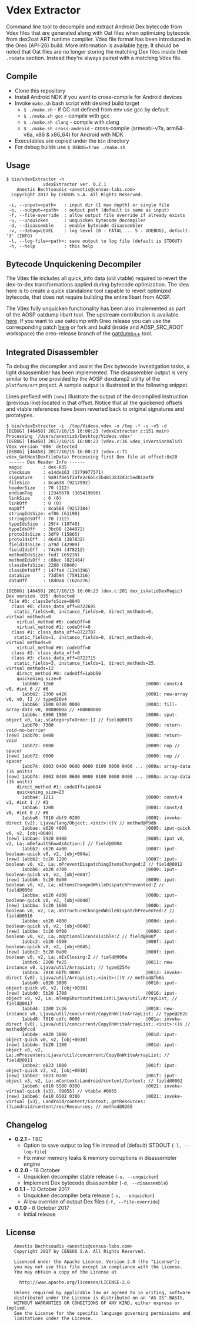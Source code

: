 # Vdex Extractor

Command line tool to decompile and extract Android Dex bytecode from Vdex files that are generated
along with Oat files when optimizing bytecode from dex2oat ART runtime compiler. Vdex file format
has been introduced in the Oreo (API-26) build. More information is available
[here](https://android-review.googlesource.com/#/c/264514/). It should be noted that Oat files are
no longer storing the matching Dex files inside their `.rodata` section. Instead they're always
paired with a matching Vdex file.


## Compile

* Clone this repository
* Install Android NDK if you want to cross-compile for Android devices
* Invoke `make.sh` bash script with desired build target
  * `$ ./make.sh` - if CC not defined from env use gcc by default
  * `$ ./make.sh gcc` - compile with gcc
  * `$ ./make.sh clang` - compile with clang
  * `$ ./make.sh cross-android` - cross-compile (armeabi-v7a, arm64-v8a, x86 &
  x86_64) for Android with NDK
* Executables are copied under the `bin` directory
* For debug builds use `$ DEBUG=true ./make.sh`


## Usage

```
$ bin/vdexExtractor -h
              vdexExtractor ver. 0.2.1
    Anestis Bechtsoudis <anestis@census-labs.com>
  Copyright 2017 by CENSUS S.A. All Rights Reserved.

 -i, --input=<path>   : input dir (1 max depth) or single file
 -o, --output=<path>  : output path (default is same as input)
 -f, --file-override  : allow output file override if already exists
 -u, --unquicken      : unquicken bytecode decompiler
 -d, --disassemble    : enable bytecode disassembler
 -v, --debug=LEVEL    : log level (0 - FATAL ... 5 - VDEBUG), default: '3' (INFO)
 -l, --log-file=<path>: save output to log file (default is STDOUT)
 -h, --help           : this help
```


## Bytecode Unquickening Decompiler

The Vdex file includes all quick_info data (old vtable) required to revert the dex-to-dex
transformations applied during bytecode optimization. The idea here is to create a quick standalone
tool capable to revert optimized bytecode, that does not require building the entire libart from
AOSP.

The Vdex fully unquicken functionality has been also implemented as part of the AOSP oatdump libart
tool. The upstream contribution is available
[here](https://android-review.googlesource.com/#/c/platform/art/+/505156/). If you want to use
oatdump with Oreo release you can use the corresponding patch
[here](https://gist.github.com/anestisb/71d6b0496912f801533dec9d264aa409) or fork and build (inside
and AOSP_SRC_ROOT workspace) the oreo-release branch of the
[oatdump++](https://github.com/anestisb/oatdump_plus/tree/oreo-release) tool.


## Integrated Disassembler

To debug the decompiler and assist the Dex bytecode investigation tasks, a light disassembler has
been implemented. The disassembler output is very similar to the one provided by the AOSP dexdump2
utility of the `platform/art` project. A sample output is illustrated in the following snippet.

Lines prefixed with `[new]` illustrate the output of the decompiled instruction (previous line)
located in that offset. Notice that all the quickened offsets and vtable references have been
reverted back to original signatures and prototypes.

```
$ bin/vdexExtractor -i  /tmp/Videos.vdex -o /tmp -f -u -v5 -d
[DEBUG] [46458] 2017/10/15 16:00:23 (vdexExtractor.c:151 main) Processing '/Users/anestisb/Desktop/Videos.vdex'
[DEBUG] [46458] 2017/10/15 16:00:23 (vdex.c:36 vdex_isVersionValid) Vdex version '006' detected
[DEBUG] [46458] 2017/10/15 16:00:23 (vdex.c:71 vdex_GetNextDexFileData) Processing first Dex file at offset:0x20
 ------ Dex Header Info ------
 magic        : dex-035
 checksum     : e14de163 (3779977571)
 signature    : 9a91f8e5f2afe2c6b5c2b4853832d3c5ed01aef8
 fileSize     : 8ca638 (9217592)
 headerSize   : 70 (112)
 endianTag    : 12345678 (305419896)
 linkSize     : 0 (0)
 linkOff      : 0 (0)
 mapOff       : 8ca568 (9217384)
 stringIdsSize: ef06 (61190)
 stringIdsOff : 70 (112)
 typeIdsSize  : 29f4 (10740)
 typeIdsOff   : 3bc88 (244872)
 protoIdsSize : 3df9 (15865)
 protoIdsOff  : 46458 (287832)
 fieldIdsSize : a79d (42909)
 fieldIdsOff  : 74c04 (478212)
 methodIdsSize: fed7 (65239)
 methodIdsOff : c88ec (821484)
 classDefsSize: 2288 (8840)
 classDefsOff : 147fa4 (1343396)
 dataSize     : 73d594 (7591316)
 dataOff      : 18d0a4 (1626276)
 -----------------------------
[DEBUG] [46458] 2017/10/15 16:00:23 (dex.c:201 dex_isValidDexMagic) Dex version '035' detected
 file #0: classDefsSize=8840
  class #0: class_data_off=8722695
   static_fields=0, instance_fields=0, direct_methods=0, virtual_methods=0
    virtual_method #0: codeOff=0
    virtual_method #1: codeOff=0
  class #1: class_data_off=8722707
   static_fields=1, instance_fields=0, direct_methods=0, virtual_methods=0
    virtual_method #0: codeOff=0
  class #2: class_data_off=0
  class #3: class_data_off=8722715
   static_fields=3, instance_fields=1, direct_methods=25, virtual_methods=12
    direct_method #0: codeOff=1abb50
    quickening_size=0
      1abb60: 1260                                   |0000: const/4 v0, #int 6 // #6
      1abb62: 2300 e426                              |0001: new-array v0, v0, [I // type@26e4
      1abb66: 2600 0700 0000                         |0003: fill-array-data v0, 0000000a // +00000000
      1abb6c: 6900 1900                              |0006: sput-object v0, La;.sCategoryToOrder:[I // field@0019
      1abb70: 7300                                   |0008: return-void-no-barrier
[new] 1abb70: 0e00                                   |0008: return-void
      1abb72: 0000                                   |0009: nop // spacer
[new] 1abb72: 0000                                   |0009: nop // spacer
      1abb74: 0003 0400 0600 0000 0100 0000 0400 ... |000a: array-data (16 units)
[new] 1abb74: 0003 0400 0600 0000 0100 0000 0400 ... |000a: array-data (16 units)
    direct_method #1: codeOff=1abb94
    quickening_size=23
      1abba4: 1211                                   |0000: const/4 v1, #int 1 // #1
      1abba6: 1200                                   |0001: const/4 v0, #int 0 // #0
      1abba8: 7010 dbf9 0200                         |0002: invoke-direct {v2}, Ljava/lang/Object;.<init>:()V // method@f9db
      1abbae: e620 4000                              |0005: iput-quick v0, v2, [obj+0040]
[new] 1abbae: 5920 0400                              |0005: iput v0, v2, La;.mDefaultShowAsAction:I // field@0004
      1abbb2: eb20 4a00                              |0007: iput-boolean-quick v0, v2, [obj+004a]
[new] 1abbb2: 5c20 1200                              |0007: iput-boolean v0, v2, La;.mPreventDispatchingItemsChanged:Z // field@0012
      1abbb6: eb20 4700                              |0009: iput-boolean-quick v0, v2, [obj+0047]
[new] 1abbb6: 5c20 0d00                              |0009: iput-boolean v0, v2, La;.mItemsChangedWhileDispatchPrevented:Z // field@000d
      1abbba: eb20 4d00                              |000b: iput-boolean-quick v0, v2, [obj+004d]
[new] 1abbba: 5c20 1600                              |000b: iput-boolean v0, v2, La;.mStructureChangedWhileDispatchPrevented:Z // field@0016
      1abbbe: eb20 4800                              |000d: iput-boolean-quick v0, v2, [obj+0048]
[new] 1abbbe: 5c20 0f00                              |000d: iput-boolean v0, v2, La;.mOptionalIconsVisible:Z // field@000f
      1abbc2: eb20 4500                              |000f: iput-boolean-quick v0, v2, [obj+0045]
[new] 1abbc2: 5c20 0a00                              |000f: iput-boolean v0, v2, La;.mIsClosing:Z // field@000a
      1abbc6: 2200 fe25                              |0011: new-instance v0, Ljava/util/ArrayList; // type@25fe
      1abbca: 7010 6bfb 0000                         |0013: invoke-direct {v0}, Ljava/util/ArrayList;.<init>:()V // method@fb6b
      1abbd0: e820 3800                              |0016: iput-object-quick v0, v2, [obj+0038]
[new] 1abbd0: 5b20 1700                              |0016: iput-object v0, v2, La;.mTempShortcutItemList:Ljava/util/ArrayList; // field@0017
      1abbd4: 2200 2c26                              |0018: new-instance v0, Ljava/util/concurrent/CopyOnWriteArrayList; // type@262c
      1abbd8: 7010 cdfc 0000                         |001a: invoke-direct {v0}, Ljava/util/concurrent/CopyOnWriteArrayList;.<init>:()V // method@fccd
      1abbde: e820 3000                              |001d: iput-object-quick v0, v2, [obj+0030]
[new] 1abbde: 5b20 1100                              |001d: iput-object v0, v2, La;.mPresenters:Ljava/util/concurrent/CopyOnWriteArrayList; // field@0011
      1abbe2: e823 1000                              |001f: iput-object-quick v3, v2, [obj+0010]
[new] 1abbe2: 5b23 0200                              |001f: iput-object v3, v2, La;.mContext:Landroid/content/Context; // field@0002
      1abbe6: e910 5500 0300                         |0021: invoke-virtual-quick {v3}, [0055] // vtable #0055
[new] 1abbe6: 6e10 6502 0300                         |0021: invoke-virtual {v3}, Landroid/content/Context;.getResources:()Landroid/content/res/Resources; // method@0265
```

## Changelog

* __0.2.1__ - TBC
  * Option to save output to log file instead of (default) STDOUT (`-l, --log-file`)
  * Fix minor memory leaks & memory corruptions in disassembler engine
* __0.2.0__ - 16 October
  * Unquicken decompiler stable release (`-u, --unquicken`)
  * Implement Dex bytecode disassembler (`-d, --disassemble`)
* __0.1.1__ - 13 October 2017
  * Unquicken decompiler beta release (`-u, --unquicken`)
  * Allow override of output Dex files (`-f, --file-override`)
* __0.1.0__ - 8 October 2017
  * Initial release


## License

```
   Anestis Bechtsoudis <anestis@census-labs.com>
   Copyright 2017 by CENSUS S.A. All Rights Reserved.

   Licensed under the Apache License, Version 2.0 (the "License");
   you may not use this file except in compliance with the License.
   You may obtain a copy of the License at

     http://www.apache.org/licenses/LICENSE-2.0

   Unless required by applicable law or agreed to in writing, software
   distributed under the License is distributed on an "AS IS" BASIS,
   WITHOUT WARRANTIES OR CONDITIONS OF ANY KIND, either express or implied.
   See the License for the specific language governing permissions and
   limitations under the License.
```

